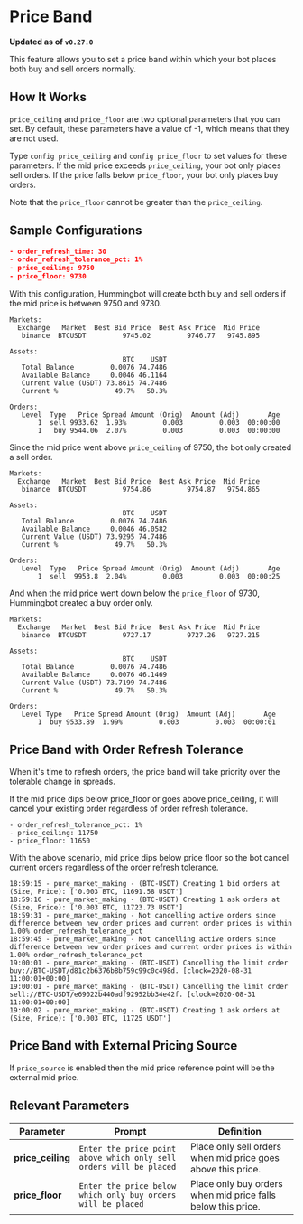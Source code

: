 # Price Band

**Updated as of `v0.27.0`**

This feature allows you to set a price band within which your bot places both buy and sell orders normally.

## How It Works

`price_ceiling` and `price_floor` are two optional parameters that you can set. By default, these parameters have a value of -1, which means that they are not used.

Type `config price_ceiling` and `config price_floor` to set values for these parameters. If the mid price exceeds `price_ceiling`, your bot only places sell orders. If the price falls below `price_floor`, your bot only places buy orders.

Note that the `price_floor` cannot be greater than the `price_ceiling`.

## Sample Configurations

```json
- order_refresh_time: 30
- order_refresh_tolerance_pct: 1%
- price_ceiling: 9750
- price_floor: 9730
```

With this configuration, Hummingbot will create both buy and sell orders if the mid price is between 9750 and 9730.

```
Markets:                                                                
  Exchange   Market  Best Bid Price  Best Ask Price  Mid Price          
   binance  BTCUSDT         9745.02         9746.77   9745.895          
                                                                        
Assets:                                                                 
                            BTC    USDT                                 
   Total Balance         0.0076 74.7486                                 
   Available Balance     0.0046 46.1164                                 
   Current Value (USDT) 73.8615 74.7486                                 
   Current %              49.7%   50.3%                                 
                                                                        
Orders:                                                                 
   Level  Type   Price Spread Amount (Orig)  Amount (Adj)       Age
       1  sell 9933.62  1.93%         0.003         0.003  00:00:00
       1   buy 9544.06  2.07%         0.003         0.003  00:00:00
```

Since the mid price went above `price_ceiling` of 9750, the bot only created a sell order.

```
Markets:                                                                
  Exchange   Market  Best Bid Price  Best Ask Price  Mid Price          
   binance  BTCUSDT         9754.86         9754.87   9754.865          
                                                                        
Assets:                                                                 
                            BTC    USDT                                 
   Total Balance         0.0076 74.7486                                 
   Available Balance     0.0046 46.0582                                 
   Current Value (USDT) 73.9295 74.7486                                 
   Current %              49.7%   50.3%                                 
                                                                        
Orders:                                                                 
   Level  Type   Price Spread Amount (Orig)  Amount (Adj)       Age
       1  sell  9953.8  2.04%         0.003         0.003  00:00:25
```

And when the mid price went down below the `price_floor` of 9730, Hummingbot created a buy order only.

```
Markets:                                                               
  Exchange   Market  Best Bid Price  Best Ask Price  Mid Price         
   binance  BTCUSDT         9727.17         9727.26   9727.215         
                                                                       
Assets:                                                                
                            BTC    USDT                                
   Total Balance         0.0076 74.7486                                
   Available Balance     0.0076 46.1469                                
   Current Value (USDT) 73.7199 74.7486                                
   Current %              49.7%   50.3%                                
                                                                       
Orders:                                                                
   Level Type   Price Spread Amount (Orig)  Amount (Adj)       Age
       1  buy 9533.89  1.99%         0.003         0.003  00:00:01
```


## Price Band with Order Refresh Tolerance

When it's time to refresh orders, the price band will take priority over the tolerable change in spreads.

If the mid price dips below price_floor or goes above price_ceiling, it will cancel your existing order regardless of order refresh tolerance.

```
- order_refresh_tolerance_pct: 1%
- price_ceiling: 11750
- price_floor: 11650
```

With the above scenario, mid price dips below price floor so the bot cancel current orders regardless of the order refresh tolerance.

```
18:59:15 - pure_market_making - (BTC-USDT) Creating 1 bid orders at (Size, Price): ['0.003 BTC, 11691.58 USDT']
18:59:16 - pure_market_making - (BTC-USDT) Creating 1 ask orders at (Size, Price): ['0.003 BTC, 11723.73 USDT']
18:59:31 - pure_market_making - Not cancelling active orders since difference between new order prices and current order prices is within 1.00% order_refresh_tolerance_pct
18:59:45 - pure_market_making - Not cancelling active orders since difference between new order prices and current order prices is within 1.00% order_refresh_tolerance_pct
19:00:01 - pure_market_making - (BTC-USDT) Cancelling the limit order buy://BTC-USDT/d81c2b6376b8b759c99c0c498d. [clock=2020-08-31 11:00:01+00:00]
19:00:01 - pure_market_making - (BTC-USDT) Cancelling the limit order sell://BTC-USDT/e69022b440adf92952bb34e42f. [clock=2020-08-31 11:00:01+00:00]
19:00:02 - pure_market_making - (BTC-USDT) Creating 1 ask orders at (Size, Price): ['0.003 BTC, 11725 USDT']
```

## Price Band with External Pricing Source

If `price_source` is enabled then the mid price reference point will be the external mid price.


## Relevant Parameters

| Parameter | Prompt | Definition |
|-----------|--------|------------|
| **price_ceiling** | `Enter the price point above which only sell orders will be placed` | Place only sell orders when mid price goes above this price. |
| **price_floor** | `Enter the price below which only buy orders will be placed` | Place only buy orders when mid price falls below this price. |
